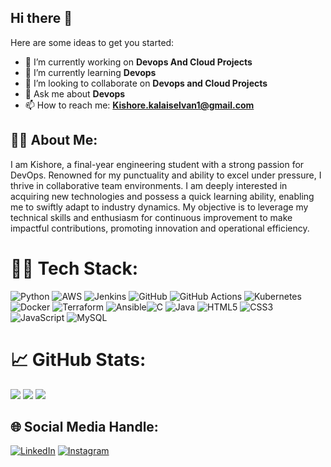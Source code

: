 ## Hi there 👋


Here are some ideas to get you started:

- 🔭 I’m currently working on **Devops And Cloud Projects**
- 🌱 I’m currently learning **Devops**
- 👯 I’m looking to collaborate on **Devops and Cloud Projects**
- 💬 Ask me about **Devops**
- 📫 How to reach me: **Kishore.kalaiselvan1@gmail.com**

## 🙋‍♂️ About Me:
I am Kishore, a final-year engineering student with a strong passion for DevOps. Renowned for my punctuality and ability to excel under pressure, I thrive in collaborative team environments. I am deeply interested in acquiring new technologies and possess a quick learning ability, enabling me to swiftly adapt to industry dynamics. My objective is to leverage my technical skills and enthusiasm for continuous improvement to make impactful contributions, promoting innovation and operational efficiency.



# 🧑‍💻 Tech Stack:
![Python](https://img.shields.io/badge/python-3670A0?style=for-the-badge&logo=python&logoColor=ffdd54) ![AWS](https://img.shields.io/badge/AWS-%23FF9900.svg?style=for-the-badge&logo=amazon-aws&logoColor=white) ![Jenkins](https://img.shields.io/badge/jenkins-%232C5263.svg?style=for-the-badge&logo=jenkins&logoColor=white) ![GitHub](https://img.shields.io/badge/github-%23121011.svg?style=for-the-badge&logo=github&logoColor=white) ![GitHub Actions](https://img.shields.io/badge/github%20actions-%232671E5.svg?style=for-the-badge&logo=githubactions&logoColor=white) ![Kubernetes](https://img.shields.io/badge/kubernetes-%23326ce5.svg?style=for-the-badge&logo=kubernetes&logoColor=white) ![Docker](https://img.shields.io/badge/docker-%230db7ed.svg?style=for-the-badge&logo=docker&logoColor=white) ![Terraform](https://img.shields.io/badge/terraform-%235835CC.svg?style=for-the-badge&logo=terraform&logoColor=white) ![Ansible](https://img.shields.io/badge/ansible-%231A1918.svg?style=for-the-badge&logo=ansible&logoColor=white)![C](https://img.shields.io/badge/c-%2300599C.svg?style=for-the-badge&logo=c&logoColor=white) ![Java](https://img.shields.io/badge/java-%23ED8B00.svg?style=for-the-badge&logo=openjdk&logoColor=white) ![HTML5](https://img.shields.io/badge/html5-%23E34F26.svg?style=for-the-badge&logo=html5&logoColor=white) ![CSS3](https://img.shields.io/badge/css3-%231572B6.svg?style=for-the-badge&logo=css3&logoColor=white) ![JavaScript](https://img.shields.io/badge/javascript-%23323330.svg?style=for-the-badge&logo=javascript&logoColor=%23F7DF1E) ![MySQL](https://img.shields.io/badge/mysql-4479A1.svg?style=for-the-badge&logo=mysql&logoColor=white) 
# 📈 GitHub Stats:
![](https://github-readme-stats.vercel.app/api?username=Kishore-Kalaiselvan&theme=gotham&hide_border=false&include_all_commits=false&count_private=false)
![](https://github-readme-streak-stats.herokuapp.com/?user=Kishore-Kalaiselvan&theme=gotham&hide_border=false)
![](https://github-readme-stats.vercel.app/api/top-langs/?username=Kishore-Kalaiselvan&theme=gotham&hide_border=false&include_all_commits=false&count_private=false&layout=compact)

## 🌐 Social Media Handle:
[![LinkedIn](https://img.shields.io/badge/LinkedIn-%230077B5.svg?logo=linkedin&logoColor=white)](https://linkedin.com/in/linkedin.com/in/kishore-kalaiselvan-8475a7226) [![Instagram](https://img.shields.io/badge/Instagram-%23E4405F.svg?logo=Instagram&logoColor=white)](https://instagram.com/https://www.instagram.com/kishore_._k/?igshid=YmMyMTA2M2Y%3D)

